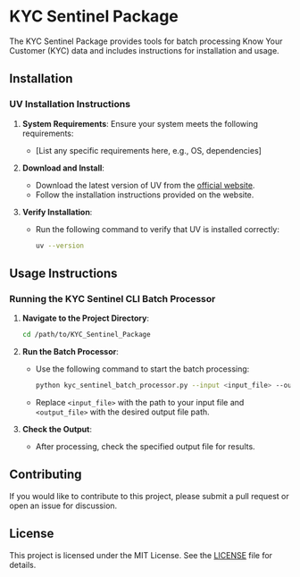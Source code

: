 # KYC Sentinel Package

The KYC Sentinel Package provides tools for batch processing Know Your Customer (KYC) data and includes instructions for installation and usage.

## Installation

### UV Installation Instructions

1. **System Requirements**: Ensure your system meets the following requirements:
   - [List any specific requirements here, e.g., OS, dependencies]
   
2. **Download and Install**:
   - Download the latest version of UV from the [official website](https://example.com).
   - Follow the installation instructions provided on the website.

3. **Verify Installation**:
   - Run the following command to verify that UV is installed correctly:
     ```bash
     uv --version
     ```

## Usage Instructions

### Running the KYC Sentinel CLI Batch Processor

1. **Navigate to the Project Directory**:
   ```bash
   cd /path/to/KYC_Sentinel_Package
   ```

2. **Run the Batch Processor**:
   - Use the following command to start the batch processing:
     ```bash
     python kyc_sentinel_batch_processor.py --input <input_file> --output <output_file>
     ```
   - Replace `<input_file>` with the path to your input file and `<output_file>` with the desired output file path.

3. **Check the Output**:
   - After processing, check the specified output file for results.

## Contributing

If you would like to contribute to this project, please submit a pull request or open an issue for discussion.

## License

This project is licensed under the MIT License. See the [LICENSE](LICENSE) file for details.
